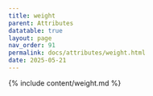 ```yaml
---
title: weight
parent: Attributes
datatable: true
layout: page
nav_order: 91
permalink: docs/attributes/weight.html
date: 2025-05-21
---
```

{% include content/weight.md %}

